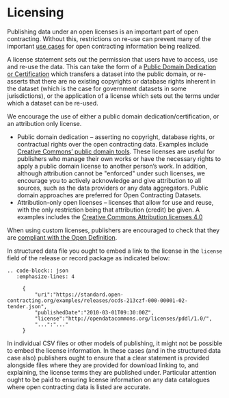 # Licensing

Publishing data under an open licenses is an important part of open contracting. Without this, restrictions on re-use can prevent many of the important [use cases](../../getting_started/use_cases) for open contracting information being realized.

A license statement sets out the permission that users have to access, use and re-use the data. This can take the form of a [Public Domain Dedication or Certification](http://creativecommons.org/publicdomain/) which transfers a dataset into the public domain, or re-asserts that there are no existing copyrights or database rights inherent in the dataset (which is the case for government datasets in some jurisdictions), or the application of a license which sets out the terms under which a dataset can be re-used.

We encourage the use of either a public domain dedication/certification, or an attribution only license.

* Public domain dedication – asserting no copyright, database rights, or contractual rights over the open contracting data. Examples include [Creative Commons’ public domain tools](http://creativecommons.org/publicdomain/). These licenses are useful for publishers who manage their own works or have the necessary rights to apply a public domain license to another person’s work. In addition, although attribution cannot be "enforced" under such licenses, we encourage you to actively acknowledge and give attribution to all sources, such as the data providers or any data aggregators. Public domain approaches are preferred for Open Contracting Datasets.
* Attribution-only open licenses – licenses that allow for use and reuse, with the only restriction being that attribution (credit) be given. A examples includes the [Creative Commons Attribution licenses 4.0](http://creativecommons.org/licenses/by/4.0/)

When using custom licenses, publishers are encouraged to check that they are [compliant with the Open Definition](http://opendefinition.org/licenses/).

In structured data file you ought to embed a link to the license in the `license` field of the release or record package as indicated below:

```eval_rst
.. code-block:: json
   :emphasize-lines: 4
     
     {
         "uri":"https://standard.open-contracting.org/examples/releases/ocds-213czf-000-00001-02-tender.json",
         "publishedDate":"2010-03-01T09:30:00Z",
         "license":"http://opendatacommons.org/licenses/pddl/1.0/",
         "...":"..."
     }
```

In individual CSV files or other models of publishing, it might not be possible to embed the license information. In these cases (and in the structured data case also) publishers ought to ensure that a clear statement is provided alongside files where they are provided for download linking to, and explaining, the license terms they are published under. Particular attention ought to be paid to ensuring license information on any data catalogues where open contracting data is listed are accurate.
